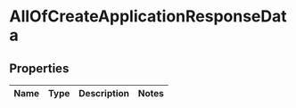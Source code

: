 # AllOfCreateApplicationResponseData

## Properties
Name | Type | Description | Notes
------------ | ------------- | ------------- | -------------
